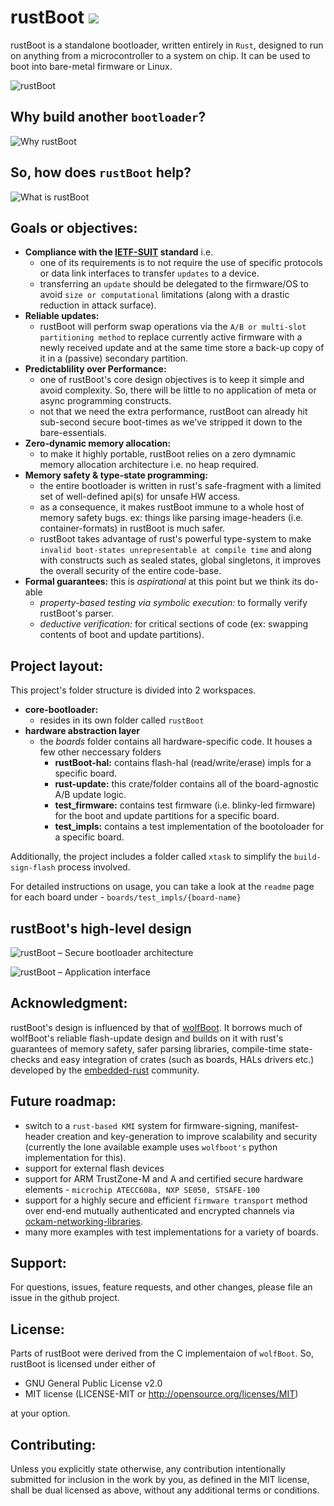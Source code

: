 # rustBoot [![](https://tokei.rs/b1/github/nihalpasham/rustBoot?category=code)](https://github.com/nihalpasham/rustBoot)
rustBoot is a standalone bootloader, written entirely in `Rust`, designed to run on anything from a microcontroller to a system on chip. It can be used to boot into bare-metal firmware or Linux.

![rustBoot](https://user-images.githubusercontent.com/20253082/131207587-5c0caba7-f70a-4062-bd53-5035fd6df668.png "rustBoot - Just a secure bootloader and nothing more!")

## Why build another `bootloader`? 

![Why rustBoot](https://user-images.githubusercontent.com/20253082/131207633-8fb5afc9-e879-407e-bf33-3a342f1adad3.png "Why build another bootloader")


## So, how does `rustBoot` help?

![What is rustBoot](https://user-images.githubusercontent.com/20253082/131219611-56c3a5a2-8ea9-4232-a32a-a93910e93de5.png "So, how does rustBoot help")


## Goals or objectives:

- **Compliance with the [IETF-SUIT](https://datatracker.ietf.org/wg/suit/about/) standard** i.e.
    - one of its requirements is to not require the use of specific protocols or data link interfaces to transfer `updates` to a device. 
    - transferring an `update` should be delegated to the firmware/OS to avoid `size or computational` limitations (along with a drastic reduction in attack surface).
- **Reliable updates:**
    - rustBoot will perform swap operations via the `A/B or multi-slot partitioning method` to replace currently active firmware with a newly received update and at the same time store a back-up copy of it in a (passive) secondary partition.
- **Predictablility over Performance:** 
    - one of rustBoot's core design objectives is to keep it simple and avoid complexity. So, there will be little to no application of meta or async programming constructs. 
    - not that we need the extra performance, rustBoot can already hit sub-second secure boot-times as we've stripped it down to the bare-essentials.
- **Zero-dynamic memory allocation:**
    - to make it highly portable, rustBoot relies on a zero dymnamic memory allocation architecture i.e. no heap required. 
- **Memory safety & type-state programming:** 
    - the entire bootloader is written in rust's safe-fragment with a limited set of well-defined api(s) for unsafe HW access.
    - as a consequence, it makes rustBoot immune to a whole host of memory safety bugs. ex: things like parsing image-headers (i.e. container-formats) in rustBoot is much safer.
    - rustBoot takes advantage of rust's powerful type-system to make `invalid boot-states unrepresentable at compile time` and along with constructs such as sealed states, global singletons, it improves the overall security of the entire code-base.
- **Formal guarantees:** this is *aspirational* at this point but we think its do-able
    - *property-based testing via symbolic execution:* to formally verify rustBoot's parser.
    - *deductive verification:* for critical sections of code (ex: swapping contents of boot and update partitions).

## Project layout:

This project's folder structure is divided into 2 workspaces.
- **core-bootloader:** 
     - resides in its own folder called `rustBoot`
- **hardware abstraction layer**
    - the *boards* folder contains all hardware-specific code. It houses a few other neccessary folders
        - **rustBoot-hal:** contains flash-hal (read/write/erase) impls for a specific board.
        - **rust-update:** this crate/folder contains all of the board-agnostic A/B update logic.
        - **test_firmware:** contains test firmware (i.e. blinky-led firmware) for the boot and update partitions for a specific board.
        - **test_impls:** contains a test implementation of the bootoloader for a specific board.

Additionally, the project includes a folder called `xtask` to simplify the `build-sign-flash` process involved.

For detailed instructions on usage, you can take a look at the `readme` page for each board under - `boards/test_impls/{board-name}`

## rustBoot's high-level design

![rustBoot – Secure bootloader architecture](https://user-images.githubusercontent.com/20253082/131221352-12e742c9-f88f-42ba-98a5-f0f3e6109e94.png "rustBoot – Secure bootloader architecture")

![rustBoot – Application interface](https://user-images.githubusercontent.com/20253082/131221381-c1c81a2a-b93f-41ee-b6c0-a201d286eee0.png "rustBoot – Application interface")


## Acknowledgment: 

rustBoot's design is influenced by that of [wolfBoot](https://github.com/wolfSSL/wolfBoot). It borrows much of wolfBoot's reliable flash-update design and builds on it with rust's guarantees of memory safety, safer parsing libraries, compile-time state-checks and easy integration of crates (such as boards, HALs drivers etc.) developed by the [embedded-rust](https://crates.io/categories/embedded) community.

## Future roadmap:
- switch to a `rust-based KMI` system for firmware-signing, manifest-header creation and key-generation to improve scalability and security (currently the lone available example uses `wolfboot's` python implementation for this). 
- support for external flash devices
- support for ARM TrustZone-M and A and certified secure hardware elements - `microchip ATECC608a, NXP SE050, STSAFE-100`
- support for a highly secure and efficient `firmware transport` method over end-end mutually authenticated and encrypted channels via [ockam-networking-libraries](https://github.com/ockam-network/ockam/tree/develop/documentation/use-cases/end-to-end-encryption-with-rust#readme).
- many more examples with test implementations for a variety of boards.

## Support:
For questions, issues, feature requests, and other changes, please file an issue in the github project.

## License:
Parts of rustBoot were derived from the C implementaion of `wolfBoot`. So, rustBoot is licensed under either of

* GNU General Public License v2.0 
* MIT license (LICENSE-MIT or http://opensource.org/licenses/MIT)

at your option.

## Contributing:
Unless you explicitly state otherwise, any contribution intentionally submitted for inclusion in the work by you, as defined in the MIT license, shall be dual licensed as above, without any additional terms or conditions.